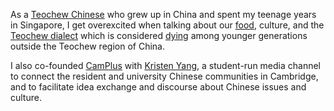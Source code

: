 As a [Teochew Chinese](https://en.wikipedia.org/wiki/Teochew_people) who grew up in China and spent my teenage years in Singapore, I get overexcited when talking about our [food](https://en.wikipedia.org/wiki/Teochew_cuisine), culture, and the [Teochew dialect](https://en.wikipedia.org/wiki/Teochew_dialect) which is considered [dying](https://pacificties.org/when-language-means-family-tca-at-ucla/#:~:text=Teochew%20is%20considered%20a%20dying,popular%20as%20Mandarin%20or%20Cantonese.) among younger generations outside the Teochew region of China.

I also co-founded [CamPlus](https://www.facebook.com/CamPlus.2016) with [Kristen Yang](https://www.linkedin.com/in/kristen-dilan-yang-b5a4b5102/?locale=en_US), a student-run media channel to connect the resident and university Chinese communities in Cambridge, and to facilitate idea exchange and discourse about Chinese issues and culture.